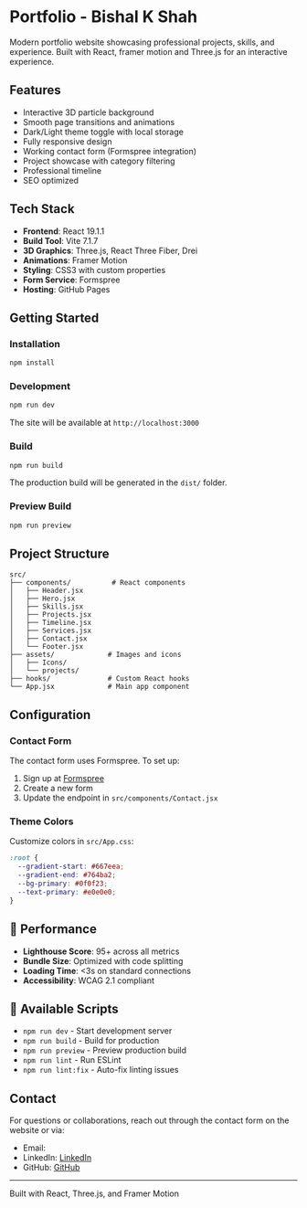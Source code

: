 # Portfolio - Bishal K Shah

Modern portfolio website showcasing professional projects, skills, and experience. Built with React, framer motion and Three.js for an interactive experience.

## Features

- Interactive 3D particle background
- Smooth page transitions and animations
- Dark/Light theme toggle with local storage
- Fully responsive design
- Working contact form (Formspree integration)
- Project showcase with category filtering
- Professional timeline
- SEO optimized

## Tech Stack

- **Frontend**: React 19.1.1
- **Build Tool**: Vite 7.1.7
- **3D Graphics**: Three.js, React Three Fiber, Drei
- **Animations**: Framer Motion
- **Styling**: CSS3 with custom properties
- **Form Service**: Formspree
- **Hosting**: GitHub Pages

## Getting Started

### Installation

```bash
npm install
```

### Development

```bash
npm run dev
```

The site will be available at `http://localhost:3000`

### Build

```bash
npm run build
```

The production build will be generated in the `dist/` folder.

### Preview Build

```bash
npm run preview
```

## Project Structure

```
src/
├── components/          # React components
│   ├── Header.jsx
│   ├── Hero.jsx
│   ├── Skills.jsx
│   ├── Projects.jsx
│   ├── Timeline.jsx
│   ├── Services.jsx
│   ├── Contact.jsx
│   └── Footer.jsx
├── assets/             # Images and icons
│   ├── Icons/
│   └── projects/
├── hooks/              # Custom React hooks
└── App.jsx             # Main app component
```

## Configuration

### Contact Form

The contact form uses Formspree. To set up:

1. Sign up at [Formspree](https://formspree.io)
2. Create a new form
3. Update the endpoint in `src/components/Contact.jsx`

### Theme Colors

Customize colors in `src/App.css`:

```css
:root {
  --gradient-start: #667eea;
  --gradient-end: #764ba2;
  --bg-primary: #0f0f23;
  --text-primary: #e0e0e0;
}
```

## 🚀 Performance

- **Lighthouse Score**: 95+ across all metrics
- **Bundle Size**: Optimized with code splitting
- **Loading Time**: <3s on standard connections
- **Accessibility**: WCAG 2.1 compliant

## 🔧 Available Scripts

- `npm run dev` - Start development server
- `npm run build` - Build for production
- `npm run preview` - Preview production build
- `npm run lint` - Run ESLint
- `npm run lint:fix` - Auto-fix linting issues

## Contact

For questions or collaborations, reach out through the contact form on the website or via:
- Email: 
- LinkedIn: [LinkedIn](https://linkedin.com/in/bishal-k-shah/)
- GitHub: [GitHub](https://github.com/bishal-k-shah)

---

Built with React, Three.js, and Framer Motion
